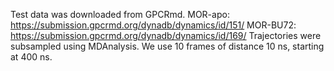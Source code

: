 Test data was downloaded from GPCRmd.
MOR-apo:  https://submission.gpcrmd.org/dynadb/dynamics/id/151/
MOR-BU72: https://submission.gpcrmd.org/dynadb/dynamics/id/169/
Trajectories were subsampled using MDAnalysis.
We use 10 frames of distance 10 ns, starting at 400 ns.

